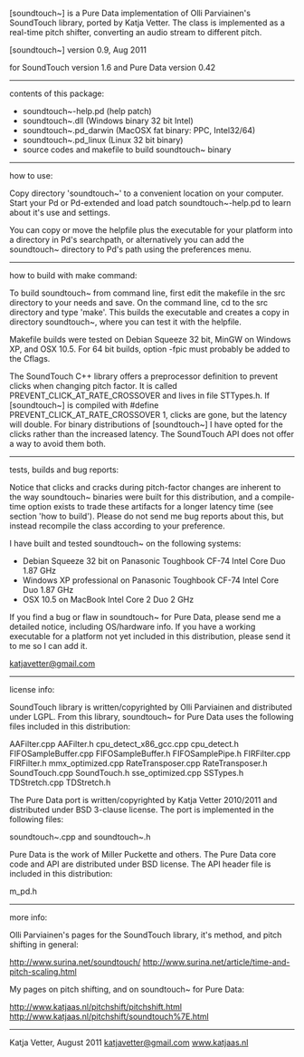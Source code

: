 [soundtouch~] is a Pure Data implementation of Olli Parviainen's SoundTouch library, ported by Katja Vetter. The class is implemented as a real-time pitch shifter, converting an audio stream to different pitch.

[soundtouch~] version 0.9, Aug 2011

for SoundTouch version 1.6 and Pure Data version 0.42


---------------------------------------------------------------------------------------------------
contents of this package:

- soundtouch~-help.pd (help patch)
- soundtouch~.dll (Windows binary 32 bit Intel)
- soundtouch~.pd_darwin (MacOSX fat binary: PPC, Intel32/64)
- soundtouch~.pd_linux (Linux 32 bit binary)
- source codes and makefile to build soundtouch~ binary


---------------------------------------------------------------------------------------------------
how to use:

Copy directory 'soundtouch~' to a convenient location on your computer. Start your Pd or Pd-extended and load patch soundtouch~-help.pd to learn about it's use and settings. 

You can copy or move the helpfile plus the executable for your platform into a directory in Pd's searchpath, or alternatively you can add the soundtouch~ directory to Pd's path using the preferences menu. 


---------------------------------------------------------------------------------------------------
how to build with make command:

To build soundtouch~ from command line, first edit the makefile in the src directory to your needs and save. On the command line, cd to the src directory and type 'make'. This builds the executable and creates a copy in directory soundtouch~, where you can test it with the helpfile. 

Makefile builds were tested on Debian Squeeze 32 bit, MinGW on Windows XP, and OSX 10.5. For 64 bit builds, option -fpic must probably be added to the Cflags.

The SoundTouch C++ library offers a preprocessor definition to prevent clicks when changing pitch factor. It is called PREVENT_CLICK_AT_RATE_CROSSOVER and lives in file STTypes.h. If [soundtouch~] is compiled with #define PREVENT_CLICK_AT_RATE_CROSSOVER 1, clicks are gone, but the latency will double. For binary distributions of [soundtouch~] I have opted for the clicks rather than the increased latency. The SoundTouch API does not offer a way to avoid them both.


---------------------------------------------------------------------------------------------------
tests, builds and bug reports:

Notice that clicks and cracks during pitch-factor changes are inherent to the way soundtouch~ binaries were built for this distribution, and a compile-time option exists to trade these artifacts for a longer latency time (see section 'how to build'). Please do not send me bug reports about this, but instead recompile the class according to your preference.

I have built and tested soundtouch~ on the following systems:

- Debian Squeeze 32 bit on Panasonic Toughbook CF-74 Intel Core Duo 1.87 GHz
- Windows XP professional on Panasonic Toughbook CF-74 Intel Core Duo 1.87 GHz
- OSX 10.5 on MacBook Intel Core 2 Duo 2 GHz

If you find a bug or flaw in soundtouch~ for Pure Data, please send me a detailed notice, including OS/hardware info. If you have a working executable for a platform not yet included in this distribution, please send it to me so I can add it.

katjavetter@gmail.com


---------------------------------------------------------------------------------------------------
license info:

SoundTouch library is written/copyrighted by Olli Parviainen and distributed under LGPL. From this library, soundtouch~ for Pure Data uses the following files included in this distribution:

AAFilter.cpp
AAFilter.h
cpu_detect_x86_gcc.cpp
cpu_detect.h
FIFOSampleBuffer.cpp
FIFOSampleBuffer.h
FIFOSamplePipe.h
FIRFilter.cpp
FIRFilter.h
mmx_optimized.cpp
RateTransposer.cpp
RateTransposer.h
SoundTouch.cpp
SoundTouch.h
sse_optimized.cpp
SSTypes.h
TDStretch.cpp
TDStretch.h


The Pure Data port is written/copyrighted by Katja Vetter 2010/2011 and distributed under BSD 3-clause license. The port is implemented in the following files:

soundtouch~.cpp and 
soundtouch~.h 


Pure Data is the work of Miller Puckette and others. The Pure Data core code and API are distributed under BSD license. The API header file is included in this distribution:

m_pd.h


---------------------------------------------------------------------------------------------------
more info:

Olli Parviainen's pages for the SoundTouch library, it's method, and pitch shifting in general:

http://www.surina.net/soundtouch/
http://www.surina.net/article/time-and-pitch-scaling.html

My pages on pitch shifting, and on soundtouch~ for Pure Data:

http://www.katjaas.nl/pitchshift/pitchshift.html
http://www.katjaas.nl/pitchshift/soundtouch%7E.html


---------------------------------------------------------------------------------------------------
Katja Vetter, August 2011
katjavetter@gmail.com
www.katjaas.nl
